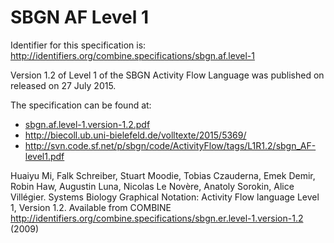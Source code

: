 # SBGN AF Level 1
Identifier for this specification is: http://identifiers.org/combine.specifications/sbgn.af.level-1

Version 1.2 of Level 1 of the SBGN Activity Flow Language was published on released on 27 July 2015.

The specification can be found at:

* [sbgn.af.level-1.version-1.2.pdf](./files/sbgn.af.level-1.version-1.2.pdf)
* http://biecoll.ub.uni-bielefeld.de/volltexte/2015/5369/
* http://svn.code.sf.net/p/sbgn/code/ActivityFlow/tags/L1R1.2/sbgn_AF-level1.pdf

Huaiyu Mi, Falk Schreiber, Stuart Moodie, Tobias Czauderna, Emek Demir, Robin Haw, Augustin Luna, Nicolas Le Novère, Anatoly Sorokin, Alice Villégier. Systems Biology Graphical Notation: Activity Flow language Level 1, Version 1.2. Available from COMBINE <http://identifiers.org/combine.specifications/sbgn.er.level-1.version-1.2> (2009)